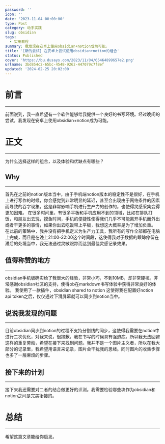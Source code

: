 ```yaml
---
password: ''
icon: ''
date: '2023-11-04 00:00:00'
type: Post
category: 动手实践
slug: obsidian
tags:
  - 实用教程
summary: 我发现在安卓上使用obsidian+notion成为可能。
title: '[新的尝试] 在安卓上尝试使用obsidian+notion的组合'
status: Published
cover: 'https://bu.dusays.com/2023/11/04/65464899657e2.png'
urlname: 3bd854c2-65bc-4548-9262-447079c7f8ef
updated: '2024-02-25 20:02:00'
---
```


# 前言


---


  前面说到，我一直希望有一个软件能够给我提供一个良好的书写环境。经过晚间的尝试，我发现在安卓上使用obsidian+notion成为可能。


# 正文


---


  为什么选择这样的组合，以及体验和优缺点有哪些？


## Why


---


  首先在之前的notion版本当中，由于手机端notion版本的稳定性不是很好，在手机上进行写作的时候，你会感觉到非常明显的延迟，甚至会出现由于网络条件的因素而导致的吞字现象。这是非常影响手机进行生产力的创作的，也使得灵感采集变得更加困难。
  在很多时间里，有很多平板和手机应用不到的领域，比如在排队打饭，和朋友出去玩，摸鱼时间，手机的便捷性使得我们几乎不可能离开手机而外出或者干更多的事情，如果你出去吃饭带上平板，我想这大概率是为了增加负重。
  在此前的策略中，我并没有把手机定义为生产力工具，我所有的写作全部都在电脑上完成，而且是在晚上21:00-22:00这个时间段，这使得我对于数据的跟踪停留在滞后的处境当中，我无法通过灵敏跟踪而达到最佳灵感记录效果。


## 值得称赞的地方


---


  obsidian手机版确实给了我很大的经验，非常小巧，不到10MB，却非常硬核。非常感谢obsidian社区的支持，使得ob在markdown书写体验中获得非常良好的体验。
  我使用了一款插件，obsidian shared to notion 这使得我在配置好notion api token之后，仅仅通过下滑屏幕就可以同步到notion当中。


## 说说我发现的问题


---


  目前obsidian同步到notion的过程不支持分割线的同步，这使得我需要在notion中进行二次优化，对我来说，很抱歉，我在书写的时候具有强迫症。所以我无法回避这样的重复劳动，希望在接下来找到问题。我并不是一个图片主义者，所以在我大部分的记录里，我希望用语言来记录，图片会干扰我的思绪。同时图片的收集步骤也多了一层麻烦的步骤。


## 接下来的计划


---


  接下来我还需要对二者的结合做更好的评测，我需要检验哪些块作为obsidian和notion之间是完美衔接的。


# 总结


---


  希望这篇文章能给你启发。

